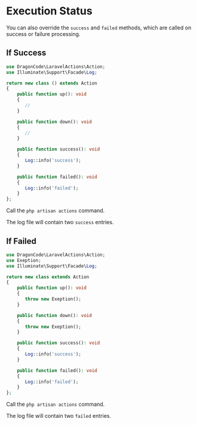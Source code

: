 # Execution Status

You can also override the `success` and `failed` methods, which are called on success or failure processing.

## If Success

```php
use DragonCode\LaravelActions\Action;
use Illuminate\Support\Facade\Log;

return new class () extends Action
{
    public function up(): void
    {
       //
    }

    public function down(): void
    {
       //
    }

    public function success(): void
    {
       Log::info('success');
    }

    public function failed(): void
    {
       Log::info('failed');
    }
};
```

Call the `php artisan actions` command.

The log file will contain two `success` entries.

## If Failed

```php
use DragonCode\LaravelActions\Action;
use Exeption;
use Illuminate\Support\Facade\Log;

return new class extends Action
{
    public function up(): void
    {
       throw new Exeption();
    }

    public function down(): void
    {
       throw new Exeption();
    }

    public function success(): void
    {
       Log::info('success');
    }

    public function failed(): void
    {
       Log::info('failed');
    }
};
```

Call the `php artisan actions` command.

The log file will contain two `failed` entries.

